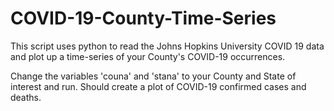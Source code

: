 # COVID-19-County-Time-Series
This script uses python to read the Johns Hopkins University COVID 19 data and plot up a time-series of your County's COVID-19 occurrences.

Change the variables 'couna' and 'stana' to your County and State of interest and run.  Should create a plot of COVID-19 confirmed cases and deaths.

